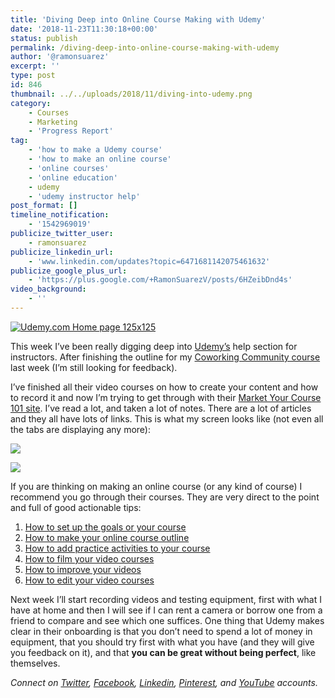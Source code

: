 ```yaml
---
title: 'Diving Deep into Online Course Making with Udemy'
date: '2018-11-23T11:30:18+00:00'
status: publish
permalink: /diving-deep-into-online-course-making-with-udemy
author: '@ramonsuarez'
excerpt: ''
type: post
id: 846
thumbnail: ../../uploads/2018/11/diving-into-udemy.png
category:
    - Courses
    - Marketing
    - 'Progress Report'
tag:
    - 'how to make a Udemy course'
    - 'how to make an online course'
    - 'online courses'
    - 'online education'
    - udemy
    - 'udemy instructor help'
post_format: []
timeline_notification:
    - '1542969019'
publicize_twitter_user:
    - ramonsuarez
publicize_linkedin_url:
    - 'www.linkedin.com/updates?topic=6471681142075461632'
publicize_google_plus_url:
    - 'https://plus.google.com/+RamonSuarezV/posts/6HZeibDnd4s'
video_background:
    - ''
---
```

[![Udemy.com Home page 125x125](https://ad.linksynergy.com/fs-bin/show?id=nqvRWNWHD4Q&bids=507388.292&subid=0&type=4&gridnum=4)](https://click.linksynergy.com/fs-bin/click?id=nqvRWNWHD4Q&offerid=507388.292&subid=0&type=4)

This week I’ve been really digging deep into [Udemy’s](https://www.coworkinghandbook.com/udemy) help section for instructors. After finishing the outline for my [Coworking Community course ](https://www.coworkinghandbook.com/coworking-community-course-draft/)last week (I’m still looking for feedback).

I’ve finished all their video courses on how to create your content and how to record it and now I’m trying to get through with their [Market Your Course 101 site](https://teach.udemy.com/course-marketing/). I’ve read a lot, and taken a lot of notes. There are a lot of articles and they all have lots of links. This is what my screen looks like (not even all the tabs are displaying any more):

![](https://ramonsuarez.com/wp-content/uploads/2018/11/udemy-marketing-help.png)

![](https://ramonsuarez.com/wp-content/uploads/2018/11/overwhelmed.gif)

If you are thinking on making an online course (or any kind of course) I recommend you go through their courses. They are very direct to the point and full of good actionable tips:

1. [How to set up the goals or your course ](https://www.udemy.com/share/1004eKAkEZc1Y=/)
2. [How to make your online course outline](https://www.udemy.com/share/10019IAkEZc1Y=/)
3. [How to add practice activities to your course](https://www.udemy.com/share/1001DOAkEZc1Y=/)
4. [How to film your video courses](https://www.udemy.com/share/10026GAkEZc1Y=/)
5. [How to improve your videos](https://www.udemy.com/share/1006b8AkEZc1Y=/)
6. [How to edit your video courses](https://www.udemy.com/share/100078AkEZc1Y=/)

Next week I’ll start recording videos and testing equipment, first with what I have at home and then I will see if I can rent a camera or borrow one from a friend to compare and see which one suffices. One thing that Udemy makes clear in their onboarding is that you don’t need to spend a lot of money in equipment, that you should try first with what you have (and they will give you feedback on it), and that **you can be great without being perfect**, like themselves.

*Connect on [Twitter](https://twitter.com/ramonsuarez), [Facebook](https://www.facebook.com/ramonsuarezdotcom), [Linkedin](https://www.linkedin.com/in/ramonsuarez/), [Pinterest](https://www.pinterest.com/ramonsuarez/), and [YouTube](https://www.youtube.com/ramonsuarezv) accounts.*